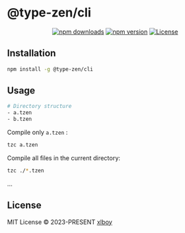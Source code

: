# @type-zen/cli

<p align="center">
  <a href="https://npmjs.com/package/@type-zen/cli"><img src="https://img.shields.io/npm/v/@type-zen/cli.svg?style=flat-square" alt="npm downloads"></a>
  <a href="https://npmjs.com/package/@type-zen/cli"><img src="https://img.shields.io/npm/dt/@type-zen/cli.svg?style=flat-square" alt="npm version"></a>
  <a href="https://www.npmjs.com/package/@type-zen/cli"><img src="https://img.shields.io/npm/l/@type-zen/cli.svg?style=flat-square" alt="License"></a>
</p>

## Installation

```bash
npm install -g @type-zen/cli
```

## Usage

```bash
# Directory structure
- a.tzen
- b.tzen
```

Compile only `a.tzen` :

```bash
tzc a.tzen
```

Compile all files in the current directory:

```bash
tzc ./*.tzen
```

...

## License

MIT License © 2023-PRESENT  [xlboy](https://github.com/xlboy)
